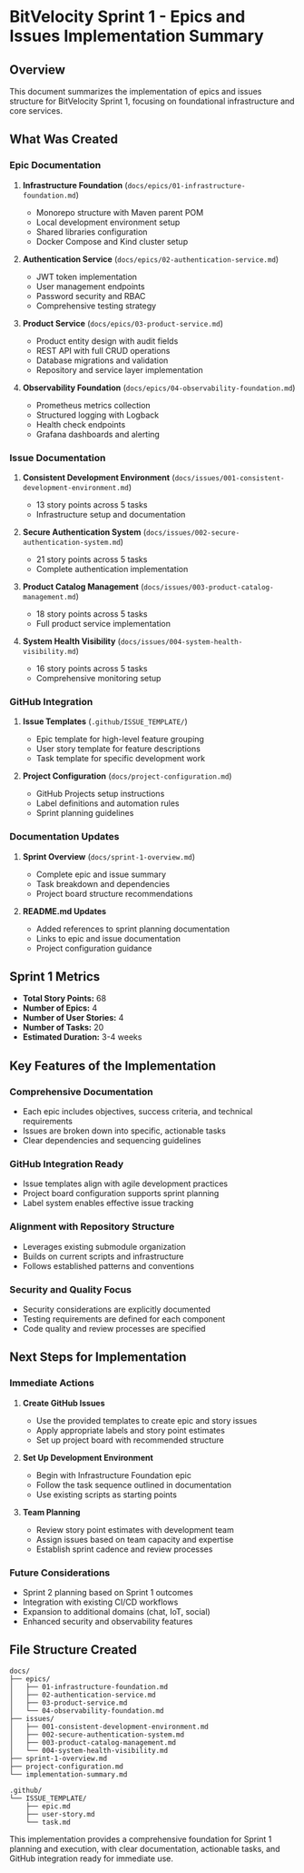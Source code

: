 # BitVelocity Sprint 1 - Epics and Issues Implementation Summary

## Overview
This document summarizes the implementation of epics and issues structure for BitVelocity Sprint 1, focusing on foundational infrastructure and core services.

## What Was Created

### Epic Documentation
1. **Infrastructure Foundation** (`docs/epics/01-infrastructure-foundation.md`)
   - Monorepo structure with Maven parent POM
   - Local development environment setup
   - Shared libraries configuration
   - Docker Compose and Kind cluster setup

2. **Authentication Service** (`docs/epics/02-authentication-service.md`)
   - JWT token implementation
   - User management endpoints
   - Password security and RBAC
   - Comprehensive testing strategy

3. **Product Service** (`docs/epics/03-product-service.md`)
   - Product entity design with audit fields
   - REST API with full CRUD operations
   - Database migrations and validation
   - Repository and service layer implementation

4. **Observability Foundation** (`docs/epics/04-observability-foundation.md`)
   - Prometheus metrics collection
   - Structured logging with Logback
   - Health check endpoints
   - Grafana dashboards and alerting

### Issue Documentation
1. **Consistent Development Environment** (`docs/issues/001-consistent-development-environment.md`)
   - 13 story points across 5 tasks
   - Infrastructure setup and documentation

2. **Secure Authentication System** (`docs/issues/002-secure-authentication-system.md`)
   - 21 story points across 5 tasks
   - Complete authentication implementation

3. **Product Catalog Management** (`docs/issues/003-product-catalog-management.md`)
   - 18 story points across 5 tasks
   - Full product service implementation

4. **System Health Visibility** (`docs/issues/004-system-health-visibility.md`)
   - 16 story points across 5 tasks
   - Comprehensive monitoring setup

### GitHub Integration
1. **Issue Templates** (`.github/ISSUE_TEMPLATE/`)
   - Epic template for high-level feature grouping
   - User story template for feature descriptions
   - Task template for specific development work

2. **Project Configuration** (`docs/project-configuration.md`)
   - GitHub Projects setup instructions
   - Label definitions and automation rules
   - Sprint planning guidelines

### Documentation Updates
1. **Sprint Overview** (`docs/sprint-1-overview.md`)
   - Complete epic and issue summary
   - Task breakdown and dependencies
   - Project board structure recommendations

2. **README.md Updates**
   - Added references to sprint planning documentation
   - Links to epic and issue documentation
   - Project configuration guidance

## Sprint 1 Metrics
- **Total Story Points:** 68
- **Number of Epics:** 4
- **Number of User Stories:** 4
- **Number of Tasks:** 20
- **Estimated Duration:** 3-4 weeks

## Key Features of the Implementation

### Comprehensive Documentation
- Each epic includes objectives, success criteria, and technical requirements
- Issues are broken down into specific, actionable tasks
- Clear dependencies and sequencing guidelines

### GitHub Integration Ready
- Issue templates align with agile development practices
- Project board configuration supports sprint planning
- Label system enables effective issue tracking

### Alignment with Repository Structure
- Leverages existing submodule organization
- Builds on current scripts and infrastructure
- Follows established patterns and conventions

### Security and Quality Focus
- Security considerations are explicitly documented
- Testing requirements are defined for each component
- Code quality and review processes are specified

## Next Steps for Implementation

### Immediate Actions
1. **Create GitHub Issues**
   - Use the provided templates to create epic and story issues
   - Apply appropriate labels and story point estimates
   - Set up project board with recommended structure

2. **Set Up Development Environment**
   - Begin with Infrastructure Foundation epic
   - Follow the task sequence outlined in documentation
   - Use existing scripts as starting points

3. **Team Planning**
   - Review story point estimates with development team
   - Assign issues based on team capacity and expertise
   - Establish sprint cadence and review processes

### Future Considerations
- Sprint 2 planning based on Sprint 1 outcomes
- Integration with existing CI/CD workflows
- Expansion to additional domains (chat, IoT, social)
- Enhanced security and observability features

## File Structure Created
```
docs/
├── epics/
│   ├── 01-infrastructure-foundation.md
│   ├── 02-authentication-service.md
│   ├── 03-product-service.md
│   └── 04-observability-foundation.md
├── issues/
│   ├── 001-consistent-development-environment.md
│   ├── 002-secure-authentication-system.md
│   ├── 003-product-catalog-management.md
│   └── 004-system-health-visibility.md
├── sprint-1-overview.md
├── project-configuration.md
└── implementation-summary.md

.github/
└── ISSUE_TEMPLATE/
    ├── epic.md
    ├── user-story.md
    └── task.md
```

This implementation provides a comprehensive foundation for Sprint 1 planning and execution, with clear documentation, actionable tasks, and GitHub integration ready for immediate use.